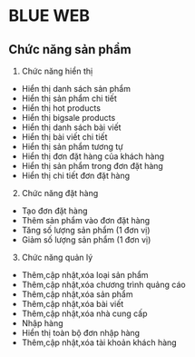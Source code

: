 # BLUE WEB
## Chức năng sản phẩm
1. Chức năng hiển thị
* Hiển thị danh sách sản phẩm
* Hiển thị sản phẩm chi tiết
* Hiển thị hot products
* Hiển thị bigsale products
* Hiển thị danh sách bài viết
* Hiển thị bài viết chi tiết
* Hiển thị sản phẩm tương tự
* Hiển thị đơn đặt hàng của khách hàng
* Hiển thị sản phẩm trong đơn đặt hàng
* Hiển thị chi tiết đơn đặt hàng
2. Chức năng đặt hàng
* Tạo đơn đặt hàng
* Thêm sản phẩm vào đơn đặt hàng
* Tăng số lượng sản phẩm (1 đơn vị)
* Giảm số lượng sản phẩm (1 đơn vị)
3. Chức năng quản lý
* Thêm,cập nhật,xóa loại sản phẩm
* Thêm,cập nhật,xóa chương trình quảng cáo
* Thêm,cập nhật,xóa sản phẩm
* Thêm,cập nhật,xóa bài viết
* Thêm,cập nhật,xóa nhà cung cấp
* Nhập hàng
* Hiển thị toàn bộ đơn nhập hàng
* Thêm,cập nhật,xóa tài khoản khách hàng
